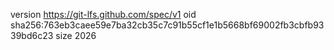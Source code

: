 version https://git-lfs.github.com/spec/v1
oid sha256:763eb3caee59e7ba32cb35c7c91b55cf1e1b5668bf69002fb3cbfb9339bd6c23
size 2026
